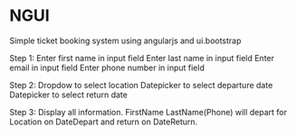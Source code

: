 # NGUI
Simple ticket booking system using angularjs and ui.bootstrap

Step 1:
Enter first name in input field
Enter last name in input field
Enter email in input field
Enter phone number in input field

Step 2:
Dropdow to select location
Datepicker to select departure date
Datepicker to select return date

Step 3:
Display all information.
FirstName LastName(Phone) will depart for Location on DateDepart and return on DateReturn.
